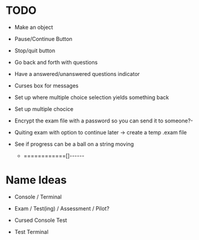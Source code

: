 # TODO 

- Make an object
- Pause/Continue Button
- Stop/quit button
- Go back and forth with questions
- Have a answered/unanswered questions indicator 
- Curses box for messages
- Set up where multiple choice selection yields something back
- Set up multiple chocice
- Encrypt the exam file with a password so you can send it to someone?-
- Quiting exam with option to continue later -> create a temp .exam file

- See if progress can be a ball on a string moving
  -  ============[]------


# Name Ideas
  - Console / Terminal
  - Exam / Test(ing) / Assessment / Pilot?
  - Cursed Console Test

  - Test Terminal